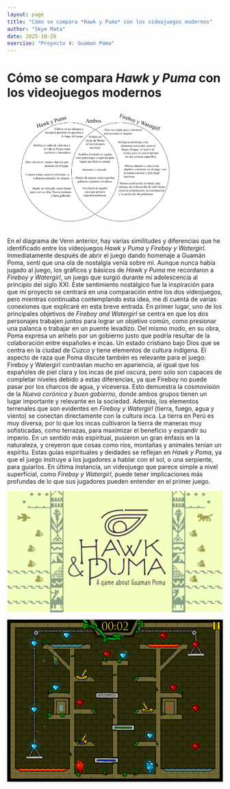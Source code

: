 ```yaml
---
layout: page
title: "Cómo se compara *Hawk y Puma* con los videojuegos modernos"
author: "Skye Mata"
date: 2025-10-28
exercise: "Proyecto 4: Guaman Poma"
---
```


# Cómo se compara *Hawk y Puma* con los videojuegos modernos

![Venn Diagram](https://github.com/dh-miami/SPA_410_Fall25/blob/main/assets/img/MATA_DIAGRAM.png?raw=true)

En el diagrama de Venn anterior, hay varias similitudes y diferencias que he identificado entre los videojuegos *Hawk y Puma* y *Fireboy y Watergirl*. Inmediatamente después de abrir el juego dando homenaje a Guamán Poma, sentí que una ola de nostalgia venía sobre mí. Aunque nunca había jugado al juego, los gráficos y básicos de *Hawk y Puma* me recordaron a *Fireboy y Watergirl*, un juego que surgió durante mi adolescencia al principio del siglo XXI. Este sentimiento nostálgico fue la inspiración para que mi proyecto se centrará en una comparación entre los dos videojuegos, pero mientras continuaba contemplando esta idea, me di cuenta de varias conexiones que explicaré en esta breve entrada. En primer lugar, uno de los principales objetivos de *Fireboy and Watergirl* se centra en que los dos personajes trabajen juntos para lograr un objetivo común, como presionar una palanca o trabajar en un puente levadizo. Del mismo modo, en su obra, Poma expresa un anhelo por un gobierno justo que podría resultar de la colaboración entre españoles e incas. Un estado cristiano bajo Dios que se centra en la ciudad de Cuzco y tiene elementos de cultura indígena. El aspecto de raza que Poma discute también es relevante para el juego: Fireboy y Watergirl contrastan mucho en apariencia, al igual que los españoles de piel clara y los incas de piel oscura, pero solo son capaces de completar niveles debido a estas diferencias, ya que Fireboy no puede pasar por los charcos de agua, y viceversa. Esto demuestra la cosmovisión de la *Nueva corónica y buen gobierno*, donde ambos grupos tienen un lugar importante y relevante en la sociedad. Además, los elementos terrenales que son evidentes en *Fireboy y Watergirl* (tierra, fuego, agua y viento) se conectan directamente con la cultura inca. La tierra en Perú es muy diversa, por lo que los incas cultivaron la tierra de maneras muy sofisticadas, como terrazas, para maximizar el beneficio y expandir su imperio. En un sentido más espiritual, pusieron un gran énfasis en la naturaleza, y creyeron que cosas como ríos, montañas y animales tenían un espíritu. Estas guías espirituales y deidades se reflejan en *Hawk y Poma*, ya que el juego instruye a los jugadores a hablar con el sol, o una serpiente, para guiarlos. En última instancia, un videojuego que parece simple a nivel superficial, como *Fireboy y Watergirl*, puede tener implicaciones más profundas de lo que sus jugadores pueden entender en el primer juego.

![Hawk and Puma](https://github.com/dh-miami/SPA_410_Fall25/blob/main/assets/img/MATA_HAWK_AND_PUMA.jpg?raw=true)

![Fireboy and Watergirl](https://github.com/dh-miami/SPA_410_Fall25/blob/main/assets/img/FIREBOY_AND_WATERGIRL.png?raw=true)

